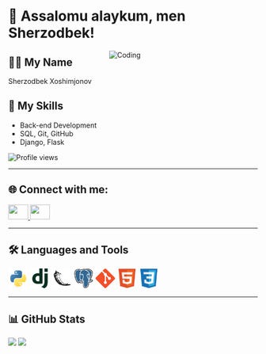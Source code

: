 # 👋 Assalomu alaykum, men Sherzodbek!

<img align="right" alt="Coding" width="300" src="https://raw.githubusercontent.com/AzamjonUsmonaliyev/AzamjonUsmonaliyev/main/programmer.gif">

## 🧑‍💻 My Name
Sherzodbek Xoshimjonov  

## 🚀 My Skills
- Back-end Development  
- SQL, Git, GitHub  
- Django, Flask  

![Profile views](https://komarev.com/ghpvc/?username=Sherzodbek&color=blue)

---

## 🌐 Connect with me:
<p>
  <a href="https://linkedin.com/in/your-linkedin">
    <img src="https://raw.githubusercontent.com/rahuldkjain/github-profile-readme-generator/master/src/images/icons/Social/linked-in-alt.svg" width="40" height="30"/>
  </a>
  <a href="https://t.me/yourtelegram">
    <img src="https://upload.wikimedia.org/wikipedia/commons/8/82/Telegram_logo.svg" width="40" height="30"/>
  </a>
</p>

---

## 🛠 Languages and Tools
<p>
  <img src="https://raw.githubusercontent.com/devicons/devicon/master/icons/python/python-original.svg" width="40" height="40"/>
  <img src="https://raw.githubusercontent.com/devicons/devicon/master/icons/django/django-plain.svg" width="40" height="40"/>
  <img src="https://raw.githubusercontent.com/devicons/devicon/master/icons/flask/flask-original.svg" width="40" height="40"/>
  <img src="https://raw.githubusercontent.com/devicons/devicon/master/icons/postgresql/postgresql-original.svg" width="40" height="40"/>
  <img src="https://raw.githubusercontent.com/devicons/devicon/master/icons/git/git-original.svg" width="40" height="40"/>
  <img src="https://raw.githubusercontent.com/devicons/devicon/master/icons/html5/html5-original.svg" width="40" height="40"/>
  <img src="https://raw.githubusercontent.com/devicons/devicon/master/icons/css3/css3-original.svg" width="40" height="40"/>
</p>

---

## 📊 GitHub Stats
<p>
  <img src="https://github-readme-stats.vercel.app/api?username=Sherzodbek&show_icons=true&theme=default" height="165"/>
  <img src="https://github-readme-stats.vercel.app/api/top-langs/?username=Sherzodbek&layout=compact" height="165"/>
</p>
